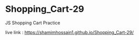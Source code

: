# Shopping_Cart-29
JS Shopping Cart Practice 

live link : https://shamimhossain1.github.io/Shopping_Cart-29/
